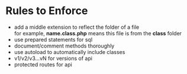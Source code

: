 # Rules to Enforce

- add a middle extension to reflect the folder of a file  
  for example, **name.class.php** means this file is from the **class** folder
- use prepared statements for sql
- document/comment methods thoroughly
- use autoload to automatically include classes
- v1/v2/v3...vN for versions of api
- protected routes for api
